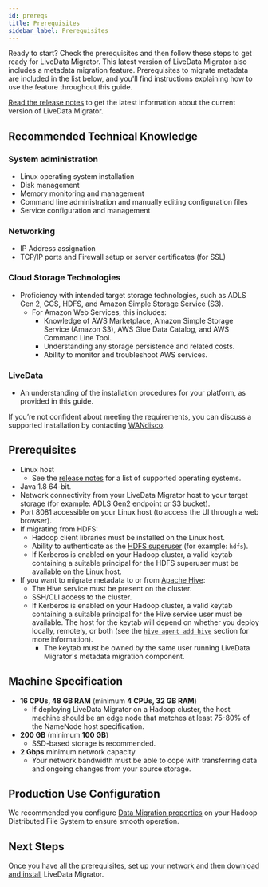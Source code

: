```yaml
---
id: prereqs
title: Prerequisites
sidebar_label: Prerequisites
---
```


Ready to start? Check the prerequisites and then follow these steps to get ready for LiveData Migrator. This latest version of LiveData Migrator also includes a metadata migration feature. Prerequisites to migrate metadata are included in the list below, and you'll find instructions explaining how to use the feature throughout this guide.

[Read the release notes](https://community.wandisco.com/s/article/Release-Notes-WANdisco-LiveData-Migrator-Release-Notes-1-12) to get the latest information about the current version of LiveData Migrator.

## Recommended Technical Knowledge

### System administration

* Linux operating system installation
* Disk management
* Memory monitoring and management
* Command line administration and manually editing configuration files
* Service configuration and management

### Networking

* IP Address assignation
* TCP/IP ports and Firewall setup or server certificates (for SSL)

### Cloud Storage Technologies

* Proficiency with intended target storage technologies, such as ADLS Gen 2, GCS, HDFS, and Amazon Simple Storage Service (S3).
  * For Amazon Web Services, this includes:
    * Knowledge of AWS Marketplace, Amazon Simple Storage Service (Amazon S3), AWS Glue Data Catalog, and AWS Command Line Tool.
    * Understanding any storage persistence and related costs.
    * Ability to monitor and troubleshoot AWS services.

### LiveData

* An understanding of the installation procedures for your platform, as provided in this guide.

If you’re not confident about meeting the requirements, you can discuss a supported installation by contacting [WANdisco](https://www2.wandisco.com/ldmaquestion).

## Prerequisites

* Linux host
  * See the [release notes](https://community.wandisco.com/s/article/Release-Notes-WANdisco-LiveData-Migrator-Release-Notes-1-12) for a list of supported operating systems.
* Java 1.8 64-bit.
* Network connectivity from your LiveData Migrator host to your target storage (for example: ADLS Gen2 endpoint or S3 bucket).
* Port 8081 accessible on your Linux host (to access the UI through a web browser).
* If migrating from HDFS:
  * Hadoop client libraries must be installed on the Linux host.
  * Ability to authenticate as the [HDFS superuser](https://hadoop.apache.org/docs/current/hadoop-project-dist/hadoop-hdfs/HdfsPermissionsGuide.html#The_Super-User) (for example: `hdfs`).
  * If Kerberos is enabled on your Hadoop cluster, a valid keytab containing a suitable principal for the HDFS superuser must be available on the Linux host.
* If you want to migrate metadata to or from [Apache Hive](https://cwiki.apache.org/confluence/display/Hive/Home):
  * The Hive service must be present on the cluster.
  * SSH/CLI access to the cluster.
  * If Kerberos is enabled on your Hadoop cluster, a valid keytab containing a suitable principal for the Hive service user must be available. The host for the keytab will depend on whether you deploy locally, remotely, or both (see the [`hive agent add hive`](./command-reference.md#hive-agent-add-hive) section for more information).
    * The keytab must be owned by the same user running LiveData Migrator's metadata migration component.


## Machine Specification

* **16 CPUs, 48 GB RAM** (minimum **4 CPUs, 32 GB RAM**)
  * If deploying LiveData Migrator on a Hadoop cluster, the host machine should be an edge node that matches at least 75-80% of the NameNode host specification.
* **200 GB** (minimum **100 GB**)
  * SSD-based storage is recommended.
* **2 Gbps** minimum network capacity
  * Your network bandwidth must be able to cope with transferring data and ongoing changes from your source storage.

## Production Use Configuration

We recommended you configure [Data Migration properties](./configuration-data-migrations) on your Hadoop Distributed File System to ensure smooth operation.

## Next Steps

Once you have all the prerequisites, set up your [network](./network.md) and then [download and install](./installation.md) LiveData Migrator.
